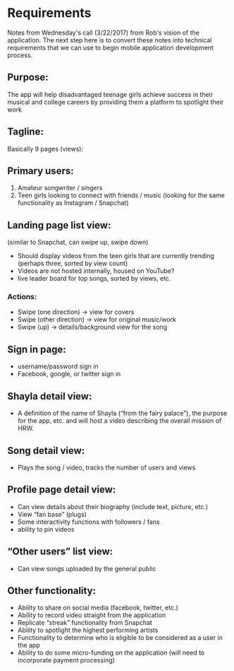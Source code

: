 # Requirements

Notes from Wednesday's call (3/22/2017) from Rob's vision of the application. 
The next step here is to convert these notes into technical requirements that we can use to begin mobile application development process.

## Purpose: 
The app will help disadvantaged teenage girls achieve success in their musical and college careers by providing them a platform to spotlight their work

## Tagline:

Basically 9 pages (views):

## Primary users:
1. Amateur songwriter / singers
2. Teen girls looking to connect with friends / music (looking for the same functionality as Instagram / Snapchat)

## Landing page list view:
(similar to Snapchat, can swipe up, swipe down)
- Should display videos from the teen girls that are currently trending (perhaps three, sorted by view count)
- Videos are not hosted internally, housed on YouTube?
- live leader board for top songs, sorted by views, etc.

### Actions:
- Swipe (one direction) → view for covers 
- Swipe (other direction) → view for original music/work
- Swipe (up) → details/background view for the song


## Sign in page:
- username/password sign in
- Facebook, google, or twitter sign in

## Shayla detail view:
- A definition of the name of Shayla (“from the fairy palace”), the purpose for the app, etc. and will host a video describing the overall mission of HRW.

## Song detail view:
- Plays the song / video, tracks the number of users and views

## Profile page detail view:
- Can view details about their biography (include text, picture, etc.)
- View “fan base” (plugs)
- Some interactivity functions with followers / fans
- ability to pin videos 

## “Other users” list view:
- Can view songs uploaded by the general public

## Other functionality:
- Ability to share on social media (facebook, twitter, etc.)
- Ability to record video straight from the application
- Replicate “streak” functionality from Snapchat
- Ability to spotlight the highest performing artists
- Functionality to determine who is eligible to be considered as a user in the app
- Ability to do some micro-funding on the application (will need to incorporate payment processing)

